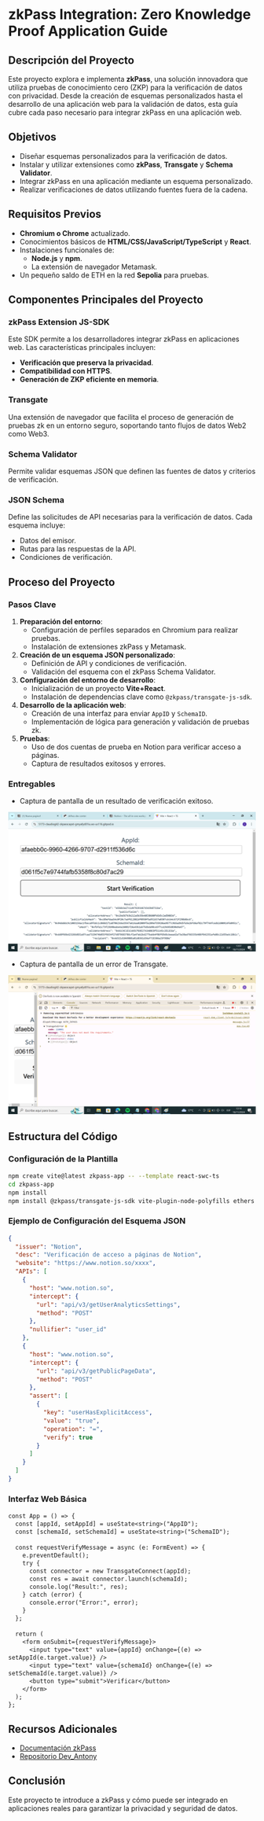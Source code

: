 
# zkPass Integration: Zero Knowledge Proof Application Guide

## Descripción del Proyecto

Este proyecto explora e implementa **zkPass**, una solución innovadora que utiliza pruebas de conocimiento cero (ZKP) para la verificación de datos con privacidad. Desde la creación de esquemas personalizados hasta el desarrollo de una aplicación web para la validación de datos, esta guía cubre cada paso necesario para integrar zkPass en una aplicación web.

## Objetivos

- Diseñar esquemas personalizados para la verificación de datos.
- Instalar y utilizar extensiones como **zkPass**, **Transgate** y **Schema Validator**.
- Integrar zkPass en una aplicación mediante un esquema personalizado.
- Realizar verificaciones de datos utilizando fuentes fuera de la cadena.

## Requisitos Previos

- **Chromium o Chrome** actualizado.
- Conocimientos básicos de **HTML/CSS/JavaScript/TypeScript** y **React**.
- Instalaciones funcionales de:
  - **Node.js** y **npm**.
  - La extensión de navegador Metamask.
- Un pequeño saldo de ETH en la red **Sepolia** para pruebas.

## Componentes Principales del Proyecto

### zkPass Extension JS-SDK
Este SDK permite a los desarrolladores integrar zkPass en aplicaciones web. Las características principales incluyen:

- **Verificación que preserva la privacidad**.
- **Compatibilidad con HTTPS**.
- **Generación de ZKP eficiente en memoria**.

### Transgate
Una extensión de navegador que facilita el proceso de generación de pruebas zk en un entorno seguro, soportando tanto flujos de datos Web2 como Web3.

### Schema Validator
Permite validar esquemas JSON que definen las fuentes de datos y criterios de verificación.

### JSON Schema
Define las solicitudes de API necesarias para la verificación de datos. Cada esquema incluye:
- Datos del emisor.
- Rutas para las respuestas de la API.
- Condiciones de verificación.

## Proceso del Proyecto

### Pasos Clave
1. **Preparación del entorno**:
   - Configuración de perfiles separados en Chromium para realizar pruebas.
   - Instalación de extensiones zkPass y Metamask.
2. **Creación de un esquema JSON personalizado**:
   - Definición de API y condiciones de verificación.
   - Validación del esquema con el zkPass Schema Validator.
3. **Configuración del entorno de desarrollo**:
   - Inicialización de un proyecto **Vite+React**.
   - Instalación de dependencias clave como `@zkpass/transgate-js-sdk`.
4. **Desarrollo de la aplicación web**:
   - Creación de una interfaz para enviar `AppID` y `SchemaID`.
   - Implementación de lógica para generación y validación de pruebas zk.
5. **Pruebas**:
   - Uso de dos cuentas de prueba en Notion para verificar acceso a páginas.
   - Captura de resultados exitosos y errores.

### Entregables
- Captura de pantalla de un resultado de verificación exitoso.

![Primer entregable](public/C43_Q2_S1_dev_antony.png)

- Captura de pantalla de un error de Transgate.

![Segundo entregable](public/C43_Q2_S2_dev_antony.png)

## Estructura del Código

### Configuración de la Plantilla
```bash
npm create vite@latest zkpass-app -- --template react-swc-ts
cd zkpass-app
npm install
npm install @zkpass/transgate-js-sdk vite-plugin-node-polyfills ethers
```

### Ejemplo de Configuración del Esquema JSON
```json
{
  "issuer": "Notion",
  "desc": "Verificación de acceso a páginas de Notion",
  "website": "https://www.notion.so/xxxx",
  "APIs": [
    {
      "host": "www.notion.so",
      "intercept": {
        "url": "api/v3/getUserAnalyticsSettings",
        "method": "POST"
      },
      "nullifier": "user_id"
    },
    {
      "host": "www.notion.so",
      "intercept": {
        "url": "api/v3/getPublicPageData",
        "method": "POST"
      },
      "assert": [
        {
          "key": "userHasExplicitAccess",
          "value": "true",
          "operation": "=",
          "verify": true
        }
      ]
    }
  ]
}
```

### Interfaz Web Básica
```tsx
const App = () => {
  const [appId, setAppId] = useState<string>("AppID");
  const [schemaId, setSchemaId] = useState<string>("SchemaID");

  const requestVerifyMessage = async (e: FormEvent) => {
    e.preventDefault();
    try {
      const connector = new TransgateConnect(appId);
      const res = await connector.launch(schemaId);
      console.log("Result:", res);
    } catch (error) {
      console.error("Error:", error);
    }
  };

  return (
    <form onSubmit={requestVerifyMessage}>
      <input type="text" value={appId} onChange={(e) => setAppId(e.target.value)} />
      <input type="text" value={schemaId} onChange={(e) => setSchemaId(e.target.value)} />
      <button type="submit">Verificar</button>
    </form>
  );
};
```

## Recursos Adicionales

- [Documentación zkPass](https://zkpass.org)
- [Repositorio Dev_Antony](https://github.com/claudiogit2019?tab=repositories)

## Conclusión

Este proyecto te introduce a zkPass y cómo puede ser integrado en aplicaciones reales para garantizar la privacidad y seguridad de datos. 



